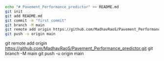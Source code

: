 ```bash
echo "# Pavement_Performance_predictor" >> README.md
git init
git add README.md
git commit -m "first commit"
git branch -M main
git remote add origin https://github.com/MadhavRaoS/Pavement_Performance_predictor.git
git push -u origin main
```

git remote add origin https://github.com/MadhavRaoS/Pavement_Performance_predictor.git
git branch -M main
git push -u origin main
